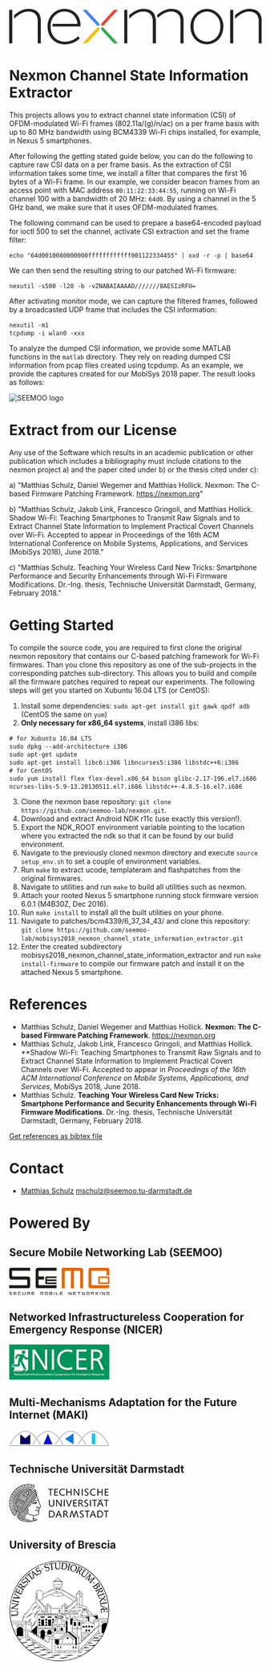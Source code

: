 ![NexMon logo](https://github.com/seemoo-lab/nexmon/raw/master/gfx/nexmon.png)

# Nexmon Channel State Information Extractor

This projects allows you to extract channel state information (CSI) of OFDM-modulated
Wi-Fi frames (802.11a/(g)/n/ac) on a per frame basis with up to 80 MHz bandwidth 
using BCM4339 Wi-Fi chips installed, for example, in Nexus 5 smartphones. 

After following the getting stated guide below, you can do the following to capture
raw CSI data on a per frame basis. As the extraction of CSI information takes some
time, we install a filter that compares the first 16 bytes of a Wi-Fi frame. In our
example, we consider beacon frames from an access point with MAC address 
`00:11:22:33:44:55`, running on Wi-Fi channel 100 with a bandwidth of 20 MHz: `64d0`.
By using a channel in the 5 GHz band, we make sure that it uses OFDM-modulated frames.

The following command can be used to prepare a base64-encoded payload for ioctl 500 to
set the channel, activate CSI extraction and set the frame filter:
```
echo "64d0010080000000ffffffffffff001122334455" | xxd -r -p | base64
```
We can then send the resulting string to our patched Wi-Fi firmware:
```
nexutil -s500 -l20 -b -vZNABAIAAAAD///////8AESIzRFU=
```
After activating monitor mode, we can capture the filtered frames, followed by a 
broadcasted UDP frame that includes the CSI information:
```
nexutil -m1
tcpdump -i wlan0 -xxx
```
To analyze the dumped CSI information, we provide some MATLAB functions in the 
`matlab` directory. They rely on reading dumped CSI information from pcap files
created using tcpdump. As an example, we provide the captures created for our
MobiSys 2018 paper. The result looks as follows:

![SEEMOO logo](https://raw.githubusercontent.com/seemoo-lab/mobisys2018_nexmon_channel_state_information_extractor/master/matlab/result.png)

# Extract from our License

Any use of the Software which results in an academic publication or
other publication which includes a bibliography must include
citations to the nexmon project a) and the paper cited under b) or 
the thesis cited under c):

   a) "Matthias Schulz, Daniel Wegemer and Matthias Hollick. Nexmon:
       The C-based Firmware Patching Framework. https://nexmon.org"

   b) "Matthias Schulz, Jakob Link, Francesco Gringoli, and Matthias 
       Hollick. Shadow Wi-Fi: Teaching Smartphones to Transmit Raw 
       Signals and to Extract Channel State Information to Implement 
       Practical Covert Channels over Wi-Fi. Accepted to appear in 
       Proceedings of the 16th ACM International Conference on Mobile 
       Systems, Applications, and Services (MobiSys 2018), June 2018."

   c) "Matthias Schulz. Teaching Your Wireless Card New Tricks: 
       Smartphone Performance and Security Enhancements through Wi-Fi
       Firmware Modifications. Dr.-Ing. thesis, Technische Universität
       Darmstadt, Germany, February 2018."

# Getting Started

To compile the source code, you are required to first clone the original nexmon repository 
that contains our C-based patching framework for Wi-Fi firmwares. Than you clone this 
repository as one of the sub-projects in the corresponding patches sub-directory. This 
allows you to build and compile all the firmware patches required to repeat our experiments.
The following steps will get you started on Xubuntu 16.04 LTS (or CentOS):

1. Install some dependencies: `sudo apt-get install git gawk qpdf adb` (CentOS the same on `yum`)
2. **Only necessary for x86_64 systems**, install i386 libs: 

  ```
  # for Xubuntu 16.04 LTS
  sudo dpkg --add-architecture i386
  sudo apt-get update
  sudo apt-get install libc6:i386 libncurses5:i386 libstdc++6:i386
  # for CentOS
  sudo yum install flex flex-devel.x86_64 bison glibc-2.17-196.el7.i686 ncurses-libs-5.9-13.20130511.el7.i686 libstdc++-4.8.5-16.el7.i686 
  ```
3. Clone the nexmon base repository: `git clone https://github.com/seemoo-lab/nexmon.git`.
4. Download and extract Android NDK r11c (use exactly this version!).
5. Export the NDK_ROOT environment variable pointing to the location where you extracted the 
   ndk so that it can be found by our build environment.
6. Navigate to the previously cloned nexmon directory and execute `source setup_env.sh` to set 
   a couple of environment variables.
7. Run `make` to extract ucode, templateram and flashpatches from the original firmwares.
8. Navigate to utilities and run `make` to build all utilities such as nexmon.
9. Attach your rooted Nexus 5 smartphone running stock firmware version 6.0.1 (M4B30Z, Dec 2016).
10. Run `make install` to install all the built utilities on your phone.
11. Navigate to patches/bcm4339/6_37_34_43/ and clone this repository: 
    `git clone https://github.com/seemoo-lab/mobisys2018_nexmon_channel_state_information_extractor.git`
12. Enter the created subdirectory mobisys2018_nexmon_channel_state_information_extractor and run 
    `make install-firmware` to compile our firmware patch and install it on the attached Nexus 5 
    smartphone.

# References

* Matthias Schulz, Daniel Wegemer and Matthias Hollick. **Nexmon: The C-based Firmware Patching 
  Framework**. https://nexmon.org
* Matthias Schulz, Jakob Link, Francesco Gringoli, and Matthias Hollick. **Shadow Wi-Fi: Teaching 
  Smartphones to Transmit Raw Signals and to Extract Channel State Information to Implement 
  Practical Covert Channels over Wi-Fi. Accepted to appear in *Proceedings of the 16th ACM 
  International Conference on Mobile Systems, Applications, and Services*, MobiSys 2018, June 2018.
* Matthias Schulz. **Teaching Your Wireless Card New Tricks: Smartphone Performance and Security 
  Enhancements through Wi-Fi Firmware Modifications**. Dr.-Ing. thesis, Technische Universität
  Darmstadt, Germany, February 2018.

[Get references as bibtex file](https://nexmon.org/bib)

# Contact

* [Matthias Schulz](https://seemoo.tu-darmstadt.de/mschulz) <mschulz@seemoo.tu-darmstadt.de>

# Powered By

## Secure Mobile Networking Lab (SEEMOO)
<a href="https://www.seemoo.tu-darmstadt.de">![SEEMOO logo](https://github.com/seemoo-lab/nexmon/raw/master/gfx/seemoo.png)</a>
## Networked Infrastructureless Cooperation for Emergency Response (NICER)
<a href="https://www.nicer.tu-darmstadt.de">![NICER logo](https://github.com/seemoo-lab/nexmon/raw/master/gfx/nicer.png)</a>
## Multi-Mechanisms Adaptation for the Future Internet (MAKI)
<a href="http://www.maki.tu-darmstadt.de/">![MAKI logo](https://github.com/seemoo-lab/nexmon/raw/master/gfx/maki.png)</a>
## Technische Universität Darmstadt
<a href="https://www.tu-darmstadt.de/index.en.jsp">![TU Darmstadt logo](https://github.com/seemoo-lab/nexmon/raw/master/gfx/tudarmstadt.png)</a>
## University of Brescia
<a href="http://netweb.ing.unibs.it/">![University of Brescia logo](https://github.com/seemoo-lab/nexmon/raw/master/gfx/brescia.png)</a>
